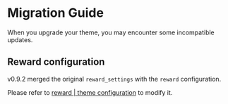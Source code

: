 # Migration Guide

When you upgrade your theme, you may encounter some incompatible updates.

## Reward configuration

v0.9.2 merged the original `reward_settings` with the `reward` configuration.

Please refer to [reward | theme configuration](/en/guide/config.html#reward) to modify it.
